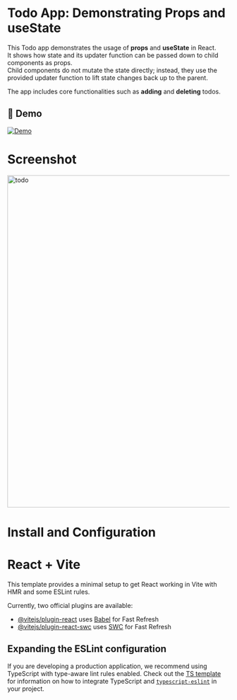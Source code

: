 # Todo App: Demonstrating Props and useState

This Todo app demonstrates the usage of **props** and **useState** in React.  
It shows how state and its updater function can be passed down to child components as props.  
Child components do not mutate the state directly; instead, they use the provided updater function to lift state changes back up to the parent.  

The app includes core functionalities such as **adding** and **deleting** todos.

## 🚀 Demo

[![Demo](https://img.shields.io/badge/Live%20Demo-React%20Todo-blue?style=for-the-badge&logo=vercel)](https://react-todo-lake-mu.vercel.app/)

# Screenshot
<img width="1440" height="751" alt="todo" src="https://github.com/user-attachments/assets/8491e821-28aa-4323-b5c5-b0cd32dd8a9a" />

# Install and Configuration

# React + Vite

This template provides a minimal setup to get React working in Vite with HMR and some ESLint rules.

Currently, two official plugins are available:

- [@vitejs/plugin-react](https://github.com/vitejs/vite-plugin-react/blob/main/packages/plugin-react) uses [Babel](https://babeljs.io/) for Fast Refresh
- [@vitejs/plugin-react-swc](https://github.com/vitejs/vite-plugin-react/blob/main/packages/plugin-react-swc) uses [SWC](https://swc.rs/) for Fast Refresh

## Expanding the ESLint configuration

If you are developing a production application, we recommend using TypeScript with type-aware lint rules enabled. Check out the [TS template](https://github.com/vitejs/vite/tree/main/packages/create-vite/template-react-ts) for information on how to integrate TypeScript and [`typescript-eslint`](https://typescript-eslint.io) in your project.
